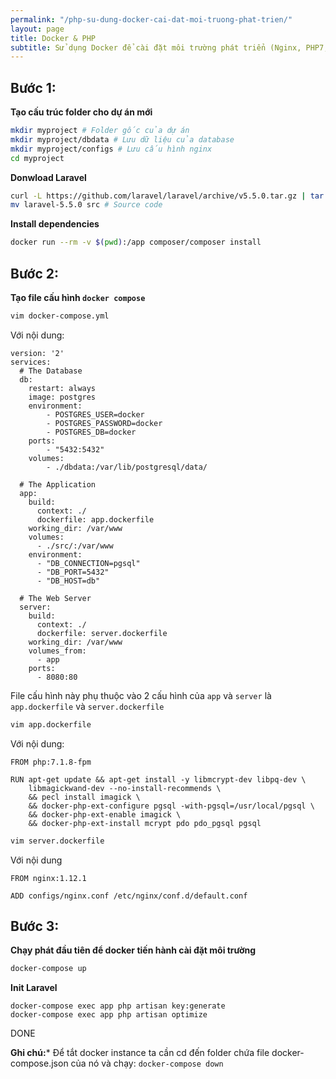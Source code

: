 ```yaml
---
permalink: "/php-su-dung-docker-cai-dat-moi-truong-phat-trien/"
layout: page
title: Docker & PHP
subtitle: Sử dụng Docker để cài đặt môi trường phát triển (Nginx, PHP7, PHP-FPM, PostgreSQL)
---
```


## Bước 1:

**Tạo cấu trúc folder cho dự án mới**

```bash
mkdir myproject # Folder gốc của dự án
mkdir myproject/dbdata # Lưu dữ liệu của database
mkdir myproject/configs # Lưu cấu hình nginx
cd myproject
```

**Donwload Laravel**

```bash
curl -L https://github.com/laravel/laravel/archive/v5.5.0.tar.gz | tar xz
mv laravel-5.5.0 src # Source code
```

**Install dependencies**

```bash
docker run --rm -v $(pwd):/app composer/composer install
```

## Bước 2:

**Tạo file cấu hình `docker compose`**

```bash
vim docker-compose.yml
```

Với nội dung:

```
version: '2'
services:
  # The Database
  db:
    restart: always
    image: postgres
    environment:
        - POSTGRES_USER=docker
        - POSTGRES_PASSWORD=docker
        - POSTGRES_DB=docker
    ports:
        - "5432:5432"
    volumes:
        - ./dbdata:/var/lib/postgresql/data/

  # The Application
  app:
    build:
      context: ./
      dockerfile: app.dockerfile
    working_dir: /var/www
    volumes:
      - ./src/:/var/www
    environment:
      - "DB_CONNECTION=pgsql"
      - "DB_PORT=5432"
      - "DB_HOST=db"

  # The Web Server
  server:
    build:
      context: ./
      dockerfile: server.dockerfile
    working_dir: /var/www
    volumes_from:
      - app
    ports:
      - 8080:80
```

File cấu hình này phụ thuộc vào 2 cấu hình của `app` và `server` là `app.dockerfile` và `server.dockerfile`

```bash
vim app.dockerfile
```

Với nội dung:

```
FROM php:7.1.8-fpm

RUN apt-get update && apt-get install -y libmcrypt-dev libpq-dev \
    libmagickwand-dev --no-install-recommends \
    && pecl install imagick \
    && docker-php-ext-configure pgsql -with-pgsql=/usr/local/pgsql \
    && docker-php-ext-enable imagick \
    && docker-php-ext-install mcrypt pdo pdo_pgsql pgsql
```

```bash
vim server.dockerfile
```

Với nội dung

```
FROM nginx:1.12.1

ADD configs/nginx.conf /etc/nginx/conf.d/default.conf
```

## Bước 3:

**Chạy phát đầu tiên để docker tiến hành cài đặt môi trường**

```bash
docker-compose up
```

**Init Laravel**

```
docker-compose exec app php artisan key:generate
docker-compose exec app php artisan optimize
```

DONE

**Ghi chú:*** Để tắt docker instance ta cần cd đến folder chứa file docker-compose.json của nó và chạy: `docker-compose down`